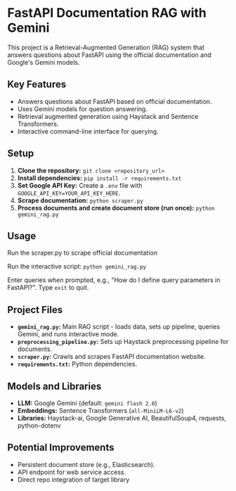 # FastAPI Documentation RAG with Gemini

This project is a Retrieval-Augmented Generation (RAG) system that answers questions about FastAPI using the official documentation and Google's Gemini models.

## Key Features

*   Answers questions about FastAPI based on official documentation.
*   Uses Gemini models for question answering.
*   Retrieval augmented generation using Haystack and Sentence Transformers.
*   Interactive command-line interface for querying.

## Setup

1.  **Clone the repository:** `git clone <repository_url>`
2.  **Install dependencies:** `pip install -r requirements.txt`
3.  **Set Google API Key:** Create a `.env` file with `GOOGLE_API_KEY=YOUR_API_KEY_HERE`.
4.  **Scrape documentation:** `python scraper.py`
5.  **Process documents and create document store (run once):** `python gemini_rag.py`

## Usage
Run the scraper.py to scrape official documentation 

Run the interactive script: `python gemini_rag.py`

Enter queries when prompted, e.g., "How do I define query parameters in FastAPI?". Type `exit` to quit.

 

## Project Files

*   **`gemini_rag.py`:** Main RAG script - loads data, sets up pipeline, queries Gemini, and runs interactive mode.
*   **`preprocessing_pipeline.py`:** Sets up Haystack preprocessing pipeline for documents.
*   **`scraper.py`:** Crawls and scrapes FastAPI documentation website.
*   **`requirements.txt`:** Python dependencies.

## Models and Libraries

*   **LLM:** Google Gemini (default: `gemini flash 2.0`)
*   **Embeddings:** Sentence Transformers (`all-MiniLM-L6-v2`)
*   **Libraries:** Haystack-ai, Google Generative AI, BeautifulSoup4, requests, python-dotenv

## Potential Improvements 

*   Persistent document store (e.g., Elasticsearch).
*   API endpoint for web service access.
*   Direct repo integration of target library

 
